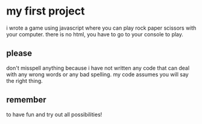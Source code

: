 # my first project
i wrote a game using javascript where you can play rock paper scissors with your computer. there is no html, you have to go to your console to play.

## please
don't misspell anything because i have not written any code that can deal with any wrong words or any bad spelling. my code assumes you will say the right thing.

## remember
to have fun and try out all possibilities!